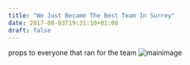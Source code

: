 ```yaml
---
title: "We Just Became The Best Team In Surrey"
date: 2017-08-03T19:31:10+01:00
draft: false
---
```



props to everyone that ran for the team
![mainimage](/img/main.png "we are the best team in surrey")

